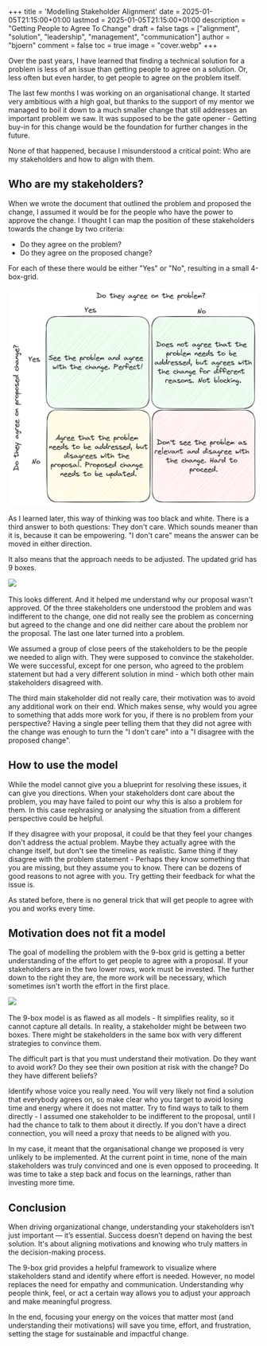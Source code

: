+++
title = 'Modelling Stakeholder Alignment'
date = 2025-01-05T21:15:00+01:00
lastmod = 2025-01-05T21:15:00+01:00
description = "Getting People to Agree To Change"
draft = false
tags = ["alignment", "solution", "leadership", "management", "communication"]
author = "bjoern"
comment = false
toc = true
image = "cover.webp"
+++

Over the past years, I have learned that finding a technical solution for a problem is less of an issue than getting people to agree on a solution.
Or, less often but even harder, to get people to agree on the problem itself.

The last few months I was working on an organisational change.
It started very ambitious with a high goal, but thanks to the support of my mentor we managed to boil it down to a much smaller change that still addresses an important problem we saw.
It was supposed to be the gate opener - Getting buy-in for this change would be the foundation for further changes in the future.

None of that happened, because I misunderstood a critical point: Who are my stakeholders and how to align with them.

## Who are my stakeholders?

When we wrote the document that outlined the problem and proposed the change, I assumed it would be for the people who have the power to approve the change.
I thought I can map the position of these stakeholders towards the change by two criteria:
- Do they agree on the problem?
- Do they agree on the proposed change?

For each of these there would be either "Yes" or "No", resulting in a small 4-box-grid.

![](getting-agreement-4-box-grid.png)

As I learned later, this way of thinking was too black and white. 
There is a third answer to both questions: They don't care.
Which sounds meaner than it is, because it can be empowering.
"I don't care" means the answer can be moved in either direction.

It also means that the approach needs to be adjusted.
The updated grid has 9 boxes.

![](getting-agreement-9-box-grid-start.png)

This looks different.
And it helped me understand why our proposal wasn't approved.
Of the three stakeholders one understood the problem and was indifferent to the change, one did not really see the problem as concerning but agreed to the change and one did neither care about the problem nor the proposal.
The last one later turned into a problem.

We assumed a group of close peers of the stakeholders to be the people we needed to align with.
They were supposed to convince the stakeholder.
We were successful, except for one person, who agreed to the problem statement but had a very different solution in mind - which both other main stakeholders disagreed with.

The third main stakeholder did not really care, their motivation was to avoid any additional work on their end.
Which makes sense, why would you agree to something that adds more work for you, if there is no problem from your perspective?
Having a single peer telling them that they did not agree with the change was enough to turn the "I don't care" into a "I disagree with the proposed change".

## How to use the model

While the model cannot give you a blueprint for resolving these issues, it can give you directions.
When your stakeholders dont care about the problem, you may have failed to point our why this is also a problem for them.
In this case rephrasing or analysing the situation from a different perspective could be helpful.

If they disagree with your proposal, it could be that they feel your changes don't address the actual problem.
Maybe they actually agree with the change itself, but don't see the timeline as realistic. 
Same thing if they disagree with the problem statement - Perhaps they know something that you are missing, but they assume you to know.
There can be dozens of good reasons to not agree with you. 
Try getting their feedback for what the issue is. 

As stated before, there is no general trick that will get people to agree with you and works every time.

## Motivation does not fit a model

The goal of modelling the problem with the 9-box grid is getting a better understanding of the effort to get people to agree with a proposal.
If your stakeholders are in the two lower rows, work must be invested.
The further down to the right they are, the more work will be necessary, which sometimes isn't worth the effort in the first place.

![](getting-agreement-9-box-grid-movement.png)

The 9-box model is as flawed as all models - It simplifies reality, so it cannot capture all details.
In reality, a stakeholder might be between two boxes.
There might be stakeholders in the same box with very different strategies to convince them.

The difficult part is that you must understand their motivation.
Do they want to avoid work?
Do they see their own position at risk with the change?
Do they have different beliefs?

Identify whose voice you really need.
You will very likely not find a solution that everybody agrees on, so make clear who you target to avoid losing time and energy where it does not matter.
Try to find ways to talk to them directly - I assumed one stakeholder to be indifferent to the proposal, until I had the chance to talk to them about it directly.
If you don't have a direct connection, you will need a proxy that needs to be aligned with you.

In my case, it meant that the organisational change we proposed is very unlikely to be implemented.
At the current point in time, none of the main stakeholders was truly convinced and one is even opposed to proceeding.
It was time to take a step back and focus on the learnings, rather than investing more time.

## Conclusion

When driving organizational change, understanding your stakeholders isn’t just important — it’s essential. Success doesn’t depend on having the best solution. 
It's about aligning motivations and knowing who truly matters in the decision-making process.

The 9-box grid provides a helpful framework to visualize where stakeholders stand and identify where effort is needed. However, no model replaces the need for empathy and communication. Understanding why people think, feel, or act a certain way allows you to adjust your approach and make meaningful progress.

In the end, focusing your energy on the voices that matter most (and understanding their motivations) will save you time, effort, and frustration, setting the stage for sustainable and impactful change.
